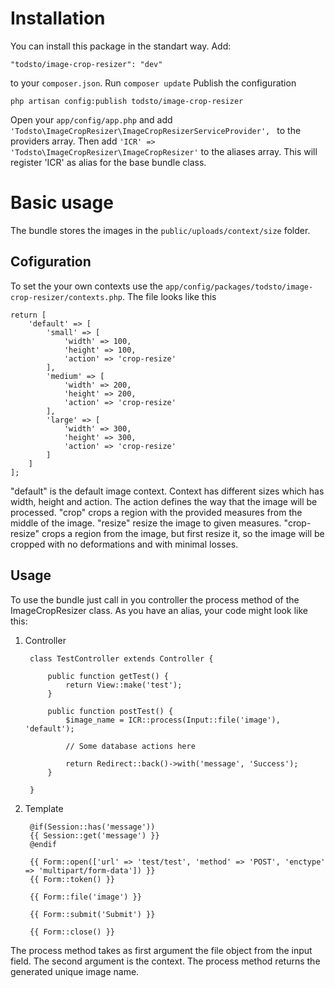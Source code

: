 # Installation

You can install this package in the standart way. 
Add:
    
    "todsto/image-crop-resizer": "dev"
    
to your ```composer.json```.
Run ```composer update```
Publish the configuration
    
    php artisan config:publish todsto/image-crop-resizer
    
Open your ```app/config/app.php``` and add ```'Todsto\ImageCropResizer\ImageCropResizerServiceProvider', ``` to the providers array. Then add ```'ICR' => 'Todsto\ImageCropResizer\ImageCropResizer'``` to the aliases array. This will register 'ICR' as alias for the base bundle class.

# Basic usage
The bundle stores the images in the ```public/uploads/context/size``` folder. 

## Cofiguration
To set the your own contexts use the ```app/config/packages/todsto/image-crop-resizer/contexts.php```.
The file looks like this
    
    return [
        'default' => [
            'small' => [
                'width' => 100,
                'height' => 100,
                'action' => 'crop-resize'
            ],
            'medium' => [
                'width' => 200,
                'height' => 200,
                'action' => 'crop-resize'
            ],
            'large' => [
                'width' => 300,
                'height' => 300,
                'action' => 'crop-resize'
            ]
        ]
    ];

"default" is the default image context.
Context has different sizes which has width, height and action.
The action defines the way that the image will be processed.
"crop" crops a region with the provided measures from the middle of the image.
"resize" resize the image to given measures.
"crop-resize" crops a region from the image, but first resize it,
so the image will be cropped with no deformations and with minimal losses.

## Usage
To use the bundle just call in you controller the process method of the ImageCropResizer class. As you have an alias, your code might look like this:

1. Controller
    
        class TestController extends Controller {
    
            public function getTest() {
                return View::make('test');
            }
    
            public function postTest() {
                $image_name = ICR::process(Input::file('image'), 'default');
    
                // Some database actions here
                
                return Redirect::back()->with('message', 'Success');
            }
    
        } 
    
2. Template
    
        @if(Session::has('message'))
        {{ Session::get('message') }}
        @endif
    
        {{ Form::open(['url' => 'test/test', 'method' => 'POST', 'enctype' => 'multipart/form-data']) }}
        {{ Form::token() }}
    
        {{ Form::file('image') }}
    
        {{ Form::submit('Submit') }}
    
        {{ Form::close() }}

The process method takes as first argument the file object from the input field. The second argument is the context. The process method returns the generated unique image name.